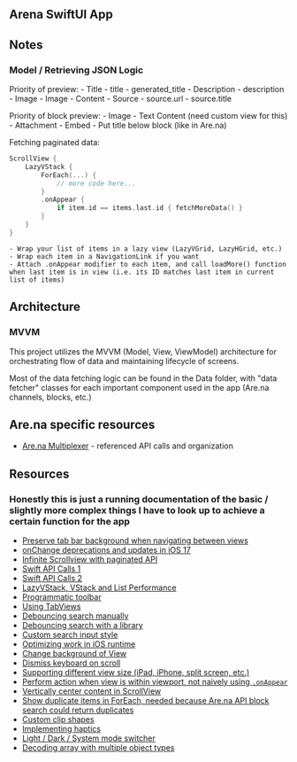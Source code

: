## Arena SwiftUI App

## Notes

### Model / Retrieving JSON Logic

Priority of preview:
    - Title
        - title
        - generated_title
    - Description
        - description
    - Image
        - Image
        - Content
    - Source
        - source.url
        - source.title

Priority of block preview:
    - Image
    - Text Content (need custom view for this)
    - Attachment
    - Embed
    - Put title below block (like in Are.na)
    
Fetching paginated data:

```swift
ScrollView {
    LazyVStack {
        ForEach(...) {
            // more code here...
        }
        .onAppear {
            if item.id == items.last.id { fetchMoreData() }
        }
    }
}
```

    - Wrap your list of items in a lazy view (LazyVGrid, LazyHGrid, etc.)
    - Wrap each item in a NavigationLink if you want
    - Attach .onAppear modifier to each item, and call loadMore() function when last item is in view (i.e. its ID matches last item in current list of items)
    
## Architecture

### MVVM

This project utilizes the MVVM (Model, View, ViewModel) architecture for orchestrating flow of data and maintaining lifecycle of screens.

Most of the data fetching logic can be found in the Data folder, with "data fetcher" classes for each important component used in the app (Are.na channels, blocks, etc.)
    
## Are.na specific resources

- [Are.na Multiplexer](https://github.com/mguidetti/are.na-multiplexer/blob/09ebb35f35ab3e33c4abd45530d0944cb38c4d0f/src/components/ChannelLoader.tsx) - referenced API calls and organization

## Resources

### Honestly this is just a running documentation of the basic / slightly more complex things I have to look up to achieve a certain function for the app

- [Preserve tab bar background when navigating between views](https://stackoverflow.com/questions/70867033/ios-tabview-in-swiftui-loses-background-when-content-of-the-navigationview-is)
- [onChange deprecations and updates in iOS 17](https://useyourloaf.com/blog/swiftui-onchange-deprecation/)
- [Infinite Scrollview with paginated API](https://www.youtube.com/watch?v=M3nflHaayok)
- [Swift API Calls 1](https://www.youtube.com/watch?v=ERr0GXqILgc)
- [Swift API Calls 2](https://www.youtube.com/watch?v=ZHK5TwKwcE4&t=905s)
- [LazyVStack, VStack and List Performance](https://www.youtube.com/watch?v=yrly21IFQdY)
- [Programmatic toolbar](https://www.hackingwithswift.com/quick-start/swiftui/how-to-create-a-toolbar-and-add-buttons-to-it)
- [Using TabViews](https://www.youtube.com/watch?v=DLj9yM-zLyc&t=5s)
- [Debouncing search manually](https://medium.com/@anselmus.pavel/debouncing-user-input-in-swiftui-10dda5231bdf)
- [Debouncing search with a library](https://github.com/Tunous/DebouncedOnChange)
- [Custom search input style](https://www.codecademy.com/resources/docs/swiftui/viewmodifier/textFieldStyle)
- [Optimizing work in iOS runtime](https://itnext.io/optimizing-work-in-ios-runtime-b2afc10ec775)
- [Change background of View](https://stackoverflow.com/questions/56437036/swiftui-how-do-i-change-the-background-color-of-a-view)
- [Dismiss keyboard on scroll](https://www.hackingwithswift.com/quick-start/swiftui/how-to-dismiss-the-keyboard-when-the-user-scrolls)
- [Supporting different view size (iPad, iPhone, split screen, etc.)](https://stackoverflow.com/questions/57652242/how-to-detect-whether-targetenvironment-is-ipados-in-swiftui)
- [Perform action when view is within viewport, not naively using `.onAppear`](https://stackoverflow.com/questions/60595900/how-to-check-if-a-view-is-displayed-on-the-screen-swift-5-and-swiftui)
- [Vertically center content in ScrollView](https://stackoverflow.com/questions/58122998/swiftui-vertical-centering-content-inside-scrollview)
- [Show duplicate items in ForEach, needed because Are.na API block search could return duplicates](https://stackoverflow.com/questions/59295206/how-do-you-use-enumerated-with-foreach-in-swiftui)
- [Custom clip shapes](https://sarunw.com/posts/how-to-draw-custom-paths-and-shapes-in-swiftui/)
- [Implementing haptics](https://www.hackingwithswift.com/books/ios-swiftui/adding-haptic-effects)
- [Light / Dark / System mode switcher](https://stackoverflow.com/questions/65798263/swiftui-how-to-let-the-user-set-the-app-appearance-in-real-time-w-options-lig)
- [Decoding array with multiple object types](https://medium.com/wandercodes/decoding-an-array-with-multiple-objects-in-swift-8d7e52304e15)
